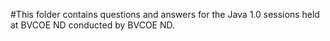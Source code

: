 #This folder contains questions and answers for the Java 1.0 sessions held at BVCOE ND conducted by BVCOE ND.
